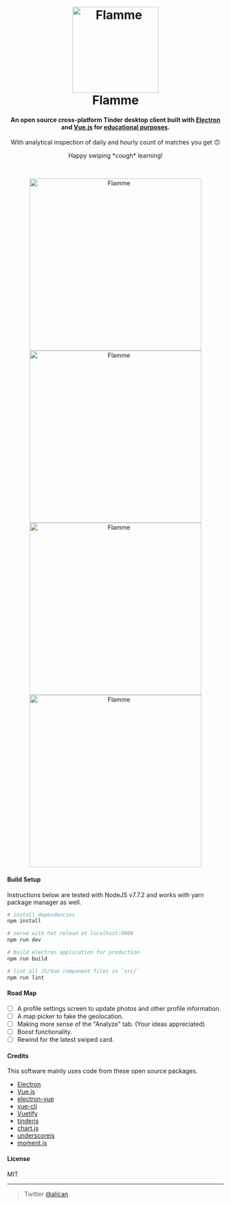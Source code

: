 
<h1 align="center">
  <br>
  <img src="https://raw.githubusercontent.com/alicin/flamme/master/build/icons/icon.png" alt="Flamme" width="200">
  <br>
  Flamme
  <br>
</h1>

<h4 align="center">An open source cross-platform Tinder desktop client built with <a href="http://electron.atom.io" target="_blank">Electron</a> and <a href="https://vuejs.org/" target="_blank">Vue.js</a> for <u style="text-decoration: underline">educational purposes</u>.</h4>
<p align="center">With analytical inspection of daily and hourly count of matches you get 🙃</p>
<p align="center">Happy swiping *cough* learning!</p>
<br>
<p align="center">
<img src="https://raw.githubusercontent.com/alicin/flamme/master/screenshots/home.png" alt="Flamme" width="400"><img src="https://raw.githubusercontent.com/alicin/flamme/master/screenshots/matches.png" alt="Flamme" width="400"><img src="https://raw.githubusercontent.com/alicin/flamme/master/screenshots/analytics.png" alt="Flamme" width="400"><img src="https://raw.githubusercontent.com/alicin/flamme/master/screenshots/swipe.png" alt="Flamme" width="400">
</p>

#### Build Setup
<p>Instructions below are tested with NodeJS v7.7.2 and works with yarn package manager as well.</p>

``` bash
# install dependencies
npm install

# serve with hot reload at localhost:9080
npm run dev

# build electron application for production
npm run build

# lint all JS/Vue component files in `src/`
npm run lint

```

#### Road Map
- [ ] A profile settings screen to update photos and other profile information.
- [ ] A map picker to fake the geolocation.
- [ ] Making more sense of the "Analyze" tab. (Your ideas appreciated)
- [ ] Boost functionality.
- [ ] Rewind for the latest swiped card.

#### Credits

This software mainly uses code from these open source packages.

- [Electron](http://electron.atom.io/)
- [Vue.js](https://vuejs.org/)
- [electron-vue](https://github.com/SimulatedGREG/electron-vue)
- [vue-cli](https://github.com/vuejs/vue-cli)
- [Vuetify](https://vuetifyjs.com/)
- [tinderjs](https://github.com/alkawryk/tinderjs)
- [chart.js](https://github.com/chartjs/Chart.js)
- [underscorejs](http://underscorejs.org/)
- [moment.js](https://momentjs.com/)

#### License

MIT

---

> Twitter [@alican](https://twitter.com/alican)
